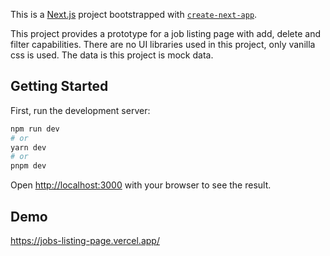 This is a [Next.js](https://nextjs.org/) project bootstrapped with [`create-next-app`](https://github.com/vercel/next.js/tree/canary/packages/create-next-app).

This project provides a prototype for a job listing page with add, delete and filter capabilities. There are no UI libraries used in this project, only vanilla css is used.
The data is this project is mock data.

## Getting Started

First, run the development server:

```bash
npm run dev
# or
yarn dev
# or
pnpm dev
```

Open [http://localhost:3000](http://localhost:3000) with your browser to see the result.

## Demo
https://jobs-listing-page.vercel.app/